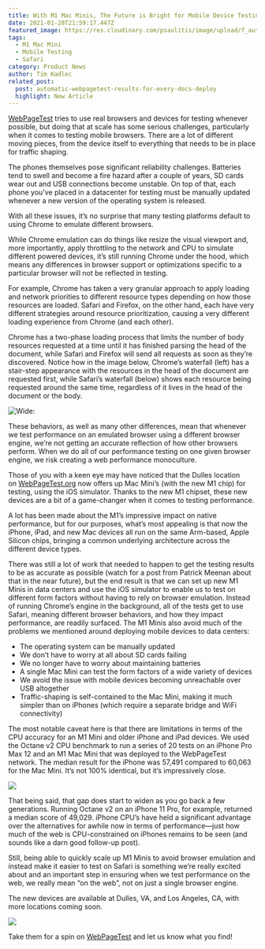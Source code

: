 ```yaml
---
title: With M1 Mac Minis, The Future is Bright for Mobile Device Testing
date: 2021-01-28T21:59:17.447Z
featured_image: https://res.cloudinary.com/psaulitis/image/upload/f_auto,q_auto/v1617657017/M1_Mac_Mini_Cover_wkcaof.png
tags:
  - M1 Mac Mini
  - Mobile Testing
  - Safari
category: Product News
author: Tim Kadlec
related_post:
  post: automatic-webpagetest-results-for-every-docs-deploy
  highlight: New Article
---
```

[WebPageTest](http://webpagetest.org/?__hstc=176883706.5eff1ae379776f547a1ff32a0f148c10.1594067722813.1617227833988.1617656500180.435&__hssc=176883706.1.1617656500180&__hsfp=3146337546) tries to use real browsers and devices for testing whenever possible, but doing that at scale has some serious challenges, particularly when it comes to testing mobile browsers. There are a lot of different moving pieces, from the device itself to everything that needs to be in place for traffic shaping.

The phones themselves pose significant reliability challenges. Batteries tend to swell and become a fire hazard after a couple of years, SD cards wear out and USB connections become unstable. On top of that, each phone you’ve placed in a datacenter for testing must be manually updated whenever a new version of the operating system is released.

With all these issues, it’s no surprise that many testing platforms default to using Chrome to emulate different browsers.

While Chrome emulation can do things like resize the visual viewport and, more importantly, apply throttling to the network and CPU to simulate different powered devices, it’s still running Chrome under the hood, which means any differences in browser support or optimizations specific to a particular browser will not be reflected in testing.

For example, Chrome has taken a very granular approach to apply loading and network priorities to different resource types depending on how those resources are loaded. Safari and Firefox, on the other hand, each have very different strategies around resource prioritization, causing a very different loading experience from Chrome (and each other).

Chrome has a two-phase loading process that limits the number of body resources requested at a time until it has finished parsing the head of the document, while Safari and Firefox will send all requests as soon as they’re discovered. Notice how in the image below, Chrome’s waterfall (left) has a stair-step appearance with the resources in the head of the document are requested first, while Safari’s waterfall (below) shows each resource being requested around the same time, regardless of it lives in the head of the document or the body.

![](https://res.cloudinary.com/psaulitis/image/upload/c_fill,g_auto,h_250,w_970/b_rgb:000000,e_gradient_fade,y_-0.50/c_scale,co_rgb:ffffff,fl_relative,l_text:montserrat_25_style_light_align_center:Shop%20Now,w_0.5,y_0.18/f_auto,q_auto/v1617656580/M1_Waterfall_xomw6m.png "Wide:")

These behaviors, as well as many other differences, mean that whenever we test performance on an emulated browser using a different browser engine, we’re not getting an accurate reflection of how other browsers perform. When we do all of our performance testing on one given browser engine, we risk creating a web performance monoculture.

Those of you with a keen eye may have noticed that the Dulles location on [WebPageTest.org](http://webpagetest.org/?__hstc=176883706.5eff1ae379776f547a1ff32a0f148c10.1594067722813.1617227833988.1617656500180.435&__hssc=176883706.1.1617656500180&__hsfp=3146337546) now offers up Mac Mini’s (with the new M1 chip) for testing, using the iOS simulator. Thanks to the new M1 chipset, these new devices are a bit of a game-changer when it comes to testing performance.

A lot has been made about the M1’s impressive impact on native performance, but for our purposes, what’s most appealing is that now the iPhone, iPad, and new Mac devices all run on the same Arm-based, Apple Silicon chips, bringing a common underlying architecture across the different device types.

There was still a lot of work that needed to happen to get the testing results to be as accurate as possible (watch for a post from Patrick Meenan about that in the near future), but the end result is that we can set up new M1 Minis in data centers and use the iOS simulator to enable us to test on different form factors without having to rely on browser emulation. Instead of running Chrome’s engine in the background, all of the tests get to use Safari, meaning different browser behaviors, and how they impact performance, are readily surfaced. The M1 Minis also avoid much of the problems we mentioned around deploying mobile devices to data centers:

* The operating system can be manually updated
* We don’t have to worry at all about SD cards failing
* We no longer have to worry about maintaining batteries
* A single Mac Mini can test the form factors of a wide variety of devices
* We avoid the issue with mobile devices becoming unreachable over USB altogether
* Traffic-shaping is self-contained to the Mac Mini, making it much simpler than on iPhones (which require a separate bridge and WiFi connectivity)

The most notable caveat here is that there are limitations in terms of the CPU accuracy for an M1 Mini and older iPhone and iPad devices. We used the Octane v2 CPU benchmark to run a series of 20 tests on an iPhone Pro Max 12 and an M1 Mac Mini that was deployed to the WebPageTest network. The median result for the iPhone was 57,491 compared to 60,063 for the Mac Mini. It’s not 100% identical, but it’s impressively close.

![](https://res.cloudinary.com/psaulitis/image/upload/f_auto,q_auto/v1617656807/Octane_Scores_vl1rx9.png)

That being said, that gap does start to widen as you go back a few generations. Running Octane v2 on an iPhone 11 Pro, for example, returned a median score of 49,029. iPhone CPU’s have held a significant advantage over the alternatives for awhile now in terms of performance—just how much of the web is CPU-constrained on iPhones remains to be seen (and sounds like a darn good follow-up post).

Still, being able to quickly scale up M1 Minis to avoid browser emulation and instead make it easier to test on Safari is something we’re really excited about and an important step in ensuring when we test performance on the web, we really mean “on the web”, not on just a single browser engine.

The new devices are available at Dulles, VA, and Los Angeles, CA, with more locations coming soon.

![](https://res.cloudinary.com/psaulitis/image/upload/f_auto,q_auto/v1617656876/M1_Mini_ict7ft.gif)

Take them for a spin on [WebPageTest](http://www.webpagetest.org/?__hstc=176883706.5eff1ae379776f547a1ff32a0f148c10.1594067722813.1617227833988.1617656500180.435&__hssc=176883706.1.1617656500180&__hsfp=3146337546) and let us know what you find!